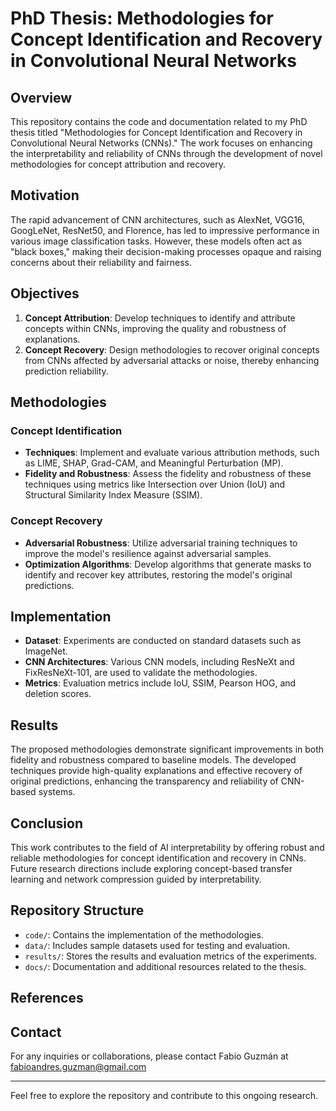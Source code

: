 # PhD Thesis: Methodologies for Concept Identification and Recovery in Convolutional Neural Networks

## Overview
This repository contains the code and documentation related to my PhD thesis titled "Methodologies for Concept Identification and Recovery in Convolutional Neural Networks (CNNs)." The work focuses on enhancing the interpretability and reliability of CNNs through the development of novel methodologies for concept attribution and recovery.

## Motivation
The rapid advancement of CNN architectures, such as AlexNet, VGG16, GoogLeNet, ResNet50, and Florence, has led to impressive performance in various image classification tasks. However, these models often act as "black boxes," making their decision-making processes opaque and raising concerns about their reliability and fairness.

## Objectives
1. **Concept Attribution**: Develop techniques to identify and attribute concepts within CNNs, improving the quality and robustness of explanations.
2. **Concept Recovery**: Design methodologies to recover original concepts from CNNs affected by adversarial attacks or noise, thereby enhancing prediction reliability.

## Methodologies
### Concept Identification
- **Techniques**: Implement and evaluate various attribution methods, such as LIME, SHAP, Grad-CAM, and Meaningful Perturbation (MP).
- **Fidelity and Robustness**: Assess the fidelity and robustness of these techniques using metrics like Intersection over Union (IoU) and Structural Similarity Index Measure (SSIM).

### Concept Recovery
- **Adversarial Robustness**: Utilize adversarial training techniques to improve the model's resilience against adversarial samples.
- **Optimization Algorithms**: Develop algorithms that generate masks to identify and recover key attributes, restoring the model's original predictions.

## Implementation
- **Dataset**: Experiments are conducted on standard datasets such as ImageNet.
- **CNN Architectures**: Various CNN models, including ResNeXt and FixResNeXt-101, are used to validate the methodologies.
- **Metrics**: Evaluation metrics include IoU, SSIM, Pearson HOG, and deletion scores.

## Results
The proposed methodologies demonstrate significant improvements in both fidelity and robustness compared to baseline models. The developed techniques provide high-quality explanations and effective recovery of original predictions, enhancing the transparency and reliability of CNN-based systems.

## Conclusion
This work contributes to the field of AI interpretability by offering robust and reliable methodologies for concept identification and recovery in CNNs. Future research directions include exploring concept-based transfer learning and network compression guided by interpretability.

## Repository Structure
- `code/`: Contains the implementation of the methodologies.
- `data/`: Includes sample datasets used for testing and evaluation.
- `results/`: Stores the results and evaluation metrics of the experiments.
- `docs/`: Documentation and additional resources related to the thesis.

## References


## Contact
For any inquiries or collaborations, please contact Fabio Guzmán at fabioandres.guzman@gmail.com

---

Feel free to explore the repository and contribute to this ongoing research.
